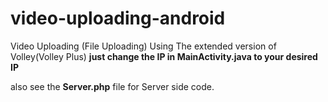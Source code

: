 # video-uploading-android
Video Uploading (File Uploading) Using The extended version of Volley(Volley Plus)
**just change the IP in MainActivity.java to your desired IP**

also see the **Server.php** file for Server side code.
